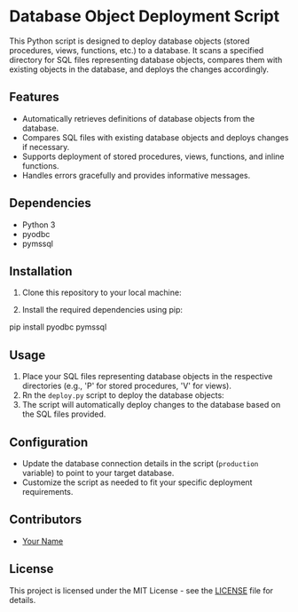 # Database Object Deployment Script

This Python script is designed to deploy database objects (stored procedures, views, functions, etc.) to a database. It scans a specified directory for SQL files representing database objects, compares them with existing objects in the database, and deploys the changes accordingly.

## Features

- Automatically retrieves definitions of database objects from the database.
- Compares SQL files with existing database objects and deploys changes if necessary.
- Supports deployment of stored procedures, views, functions, and inline functions.
- Handles errors gracefully and provides informative messages.

## Dependencies

- Python 3
- pyodbc
- pymssql

## Installation

1. Clone this repository to your local machine:

2. Install the required dependencies using pip:

pip install pyodbc pymssql

## Usage

1. Place your SQL files representing database objects in the respective directories (e.g., 'P' for stored procedures, 'V' for views).
2. Rn the `deploy.py` script to deploy the database objects:
3. The script will automatically deploy changes to the database based on the SQL files provided.

## Configuration

- Update the database connection details in the script (`production` variable) to point to your target database.
- Customize the script as needed to fit your specific deployment requirements.

## Contributors

- [Your Name](https://github.com/your-username)

## License

This project is licensed under the MIT License - see the [LICENSE](LICENSE) file for details.
